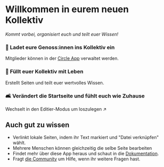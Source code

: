 # Willkommen in eurem neuen Kollektiv

*Kommt vorbei, organisiert euch und teilt euer Wissen!*


### 🐾 Ladet eure Genoss:innen ins Kollektiv ein

Mitglieder können in der [Circle App](/index.php/apps/circles/) verwaltet werden.

### 🌱 Füllt euer Kollektiv mit Leben

Erstellt Seiten und teilt euer wertvolles Wissen.

### 🛋️ Verändert die Startseite und fühlt euch wie Zuhause

Wechselt in den Editier-Modus um loszulegen ↗️


## Auch gut zu wissen

* Verlinkt lokale Seiten, indem ihr Text markiert und "Datei verknüpfen" wählt.
* Mehrere Menschen können gleichzeitig die selbe Seite bearbeiten
* Findet mehr über diese App heraus und schaut in die [Dokumentation](https://collectivecloud.gitlab.io/collectives/).
* Fragt [die Community](https://help.nextcloud.com/c/apps/collectives/174) um Hilfe, wenn ihr weitere Fragen hast.
